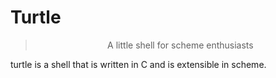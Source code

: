 # Turtle
<div align="center">
	<blockquote>
	A little shell for scheme enthusiasts
	</blockquote>
</div>

turtle is a shell that is written in C and is extensible in scheme.